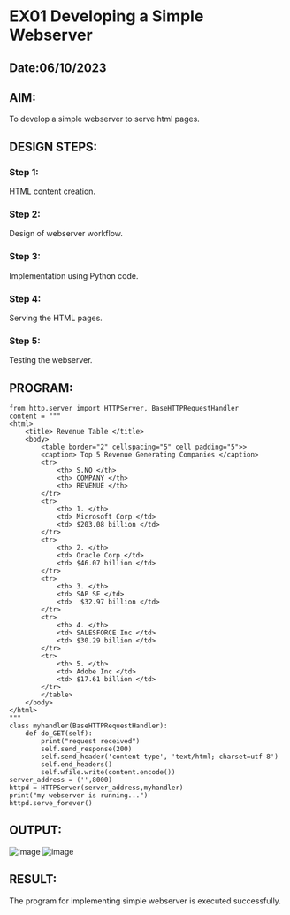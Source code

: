 # EX01 Developing a Simple Webserver
## Date:06/10/2023

## AIM:
To develop a simple webserver to serve html pages.

## DESIGN STEPS:
### Step 1: 
HTML content creation.

### Step 2:
Design of webserver workflow.

### Step 3:
Implementation using Python code.

### Step 4:
Serving the HTML pages.

### Step 5:
Testing the webserver.

## PROGRAM:
```
from http.server import HTTPServer, BaseHTTPRequestHandler
content = """
<html>
	<title> Revenue Table </title>
	<body>
		<table border="2" cellspacing="5" cell padding="5">>
		<caption> Top 5 Revenue Generating Companies </caption>
		<tr>
			<th> S.NO </th>
			<th> COMPANY </th>
			<th> REVENUE </th>
		</tr>
		<tr>
			<th> 1. </th>
			<td> Microsoft Corp </td>
			<td> $203.08 billion </td>
		</tr>
		<tr>
			<th> 2. </th>
			<td> Oracle Corp </td>
			<td> $46.07 billion </td>
		</tr>
		<tr>
			<th> 3. </th>
			<td> SAP SE </td>
			<td>  $32.97 billion </td>
		</tr>
		<tr>
			<th> 4. </th>
			<td> SALESFORCE Inc </td>
			<td> $30.29 billion </td>
		</tr>
		<tr>
			<th> 5. </th>
			<td> Adobe Inc </td>
			<td> $17.61 billion </td>
		</tr>
		</table>
	</body>
</html>
"""
class myhandler(BaseHTTPRequestHandler):
    def do_GET(self):
        print("request received")
        self.send_response(200)
        self.send_header('content-type', 'text/html; charset=utf-8')
        self.end_headers()
        self.wfile.write(content.encode())
server_address = ('',8000)
httpd = HTTPServer(server_address,myhandler)
print("my webserver is running...")
httpd.serve_forever()
```
## OUTPUT:
![image](https://github.com/SridharShyam/simplewebserver/assets/144871368/072e03e8-32a2-429c-b99e-7b765a5e5f10)
![image](https://github.com/SridharShyam/simplewebserver/assets/144871368/9fc33a13-4212-4910-b3bb-8ed6a93774d8)

## RESULT:
The program for implementing simple webserver is executed successfully.
